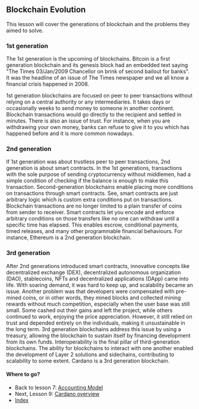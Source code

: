 ## **Blockchain Evolution**

This lesson will cover the generations of blockchain and the problems they aimed to solve.

### 1st generation

The 1st generation is the upcoming of blockchains. Bitcoin is a first generation blockchain and its genesis block had an embedded text saying "The Times 03/Jan/2009 Chancellor on brink of second bailout for banks". It was the headline of an issue of The Times newspaper and we all know a financial crisis happened in 2008.

1st generation blockchains are focused on peer to peer transactions without relying on a central authority or any intermediaries. It takes days or occasionally weeks to send money to someone in another continent. Blockchain transactions would go directly to the recipient and settled in minutes. There is also an issue of trust. For instance, when you are withdrawing your own money, banks can refuse to give it to you which has happened before and it is more common nowadays.

### 2nd generation

If 1st generation was about trustless peer to peer transactions, 2nd generation is about smart contracts. In the 1st generations, transactions with the sole purpose of sending cryptocurrency without middlemen, had a simple condition of checking if the balance is enough to make this transaction. Second-generation blockchains enable placing more conditions on transactions through smart contracts. See, smart contracts are just arbitrary logic which is custom extra conditions put on transactions. Blockchain transactions are no longer limited to a plain transfer of coins from sender to receiver. Smart contracts let you encode and enforce arbitrary conditions on those transfers like no one can withdraw until a specific time has elapsed. This enables escrow, conditional payments, timed releases, and many other programmable financial behaviours. For instance, Ethereum is a 2nd generation blockchain.

### 3rd generation

After 2nd generations introduced smart contracts, innovative concepts like decentralized exchange (DEX), decentralized autonomous organization (DAO), stablecoins, NFTs and decentralized applications (DApp) came into life. With soaring demand, it was hard to keep up, and scalability became an issue. Another problem was that developers were compensated with pre-mined coins, or in other words, they mined blocks and collected mining rewards without much competition, especially when the user base was still small. Some cashed out their gains and left the project, while others continued to work, enjoying the price appreciation. However, it still relied on trust and depended entirely on the individuals, making it unsustainable in the long term. 3rd generation blockchains address this issue by using a treasury, allowing the blockchain to sustain itself by financing development from its own funds. Interoperability is the final pillar of third-generation blockchains. The ability for blockchains to interact with one another enabled the development of Layer 2 solutions and sidechains, contributing to scalability to some extent. Cardano is a 3rd generation blockchain.

#### **Where to go?**

* Back to lesson 7: [Accounting Model](./7-accounting-model.md)
* Next, Lesson 9: [Cardano overview](./9-cardano-overview.md)
* [Index](../README.md)